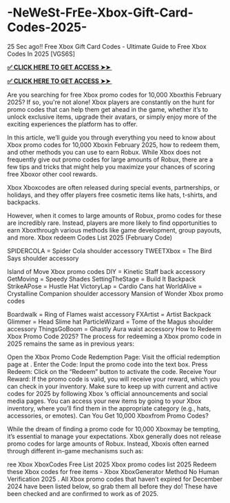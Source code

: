 # -NeWeSt-FrEe-Xbox-Gift-Card-Codes-2025-
25 Sec ago!! Free Xbox Gift Card Codes - Ultimate Guide to Free Xbox Codes In 2025 [VGS6S]


**[✅ CLICK HERE TO GET ACCESS ➤➤ ​​](https://xnproo.com/giftcards/)**
 

**[✅ CLICK HERE TO GET ACCESS ➤➤ ​​](https://xnproo.com/giftcards/)**


Are you searching for free Xbox  promo codes for 10,000 Xboxthis February 2025? If so, you're not alone! Xbox  players are constantly on the hunt for promo codes that can help them get ahead in the game, whether it’s to unlock exclusive items, upgrade their avatars, or simply enjoy more of the exciting experiences the platform has to offer.


In this article, we’ll guide you through everything you need to know about Xbox  promo codes for 10,000 Xboxin February 2025, how to redeem them, and other methods you can use to earn Robux. While Xbox  does not frequently give out promo codes for large amounts of Robux, there are a few tips and tricks that might help you maximize your chances of scoring free Xboxor other cool rewards.

Xbox  Xboxcodes are often released during special events, partnerships, or holidays, and they offer players free cosmetic items like hats, t-shirts, and backpacks.

However, when it comes to large amounts of Robux, promo codes for these are incredibly rare. Instead, players are more likely to find opportunities to earn Xboxthrough various methods like game development, group payouts, and more. Xbox  redeem Codes List 2025 (February Code)

SPIDERCOLA = Spider Cola shoulder accessory
TWEETXbox  = The Bird Says shoulder accessory

Island of Move Xbox  promo codes
DIY = Kinetic Staff back accessory
GetMoving = Speedy Shades
SettingTheStage = Build It Backpack
StrikeAPose = Hustle Hat
VictoryLap = Cardio Cans hat
WorldAlive = Crystalline Companion shoulder accessory
Mansion of Wonder Xbox  promo codes

Boardwalk = Ring of Flames waist accessory
FXArtist = Artist Backpack
Glimmer = Head Slime hat
ParticleWizard = Tome of the Magus shoulder accessory
ThingsGoBoom = Ghastly Aura waist accessory
How to Redeem Xbox  Promo Code 2025?
The process for redeeming a Xbox  promo code in 2025 remains the same as in previous years:

Open the Xbox  Promo Code Redemption Page: Visit the official redemption page at .
Enter the Code: Input the promo code into the text box.
Press Redeem: Click on the “Redeem” button to activate the code.
Receive Your Reward: If the promo code is valid, you will receive your reward, which you can check in your inventory.
Make sure to keep up with current and active codes for 2025 by following Xbox ’s official announcements and social media pages.
You can access your new items by going to your Xbox  inventory, where you’ll find them in the appropriate category (e.g., hats, accessories, or emotes). Can You Get 10,000 Xboxfrom Promo Codes?

While the dream of finding a promo code for 10,000 Xboxmay be tempting, it’s essential to manage your expectations. Xbox  generally does not release promo codes for large amounts of Robux. Instead, Xboxis often earned through different in-game mechanisms such as:

 

ree Xbox  XboxCodes Free List 2025 Xbox  promo codes list 2025 Redeem these Xbox  codes for free items - Xbox  XboxGenerator Method No Human Verification 2025 . All Xbox  promo codes that haven’t expired for December 2024 have been listed below, so grab them all before they do! These have been checked and are confirmed to work as of 2025.
